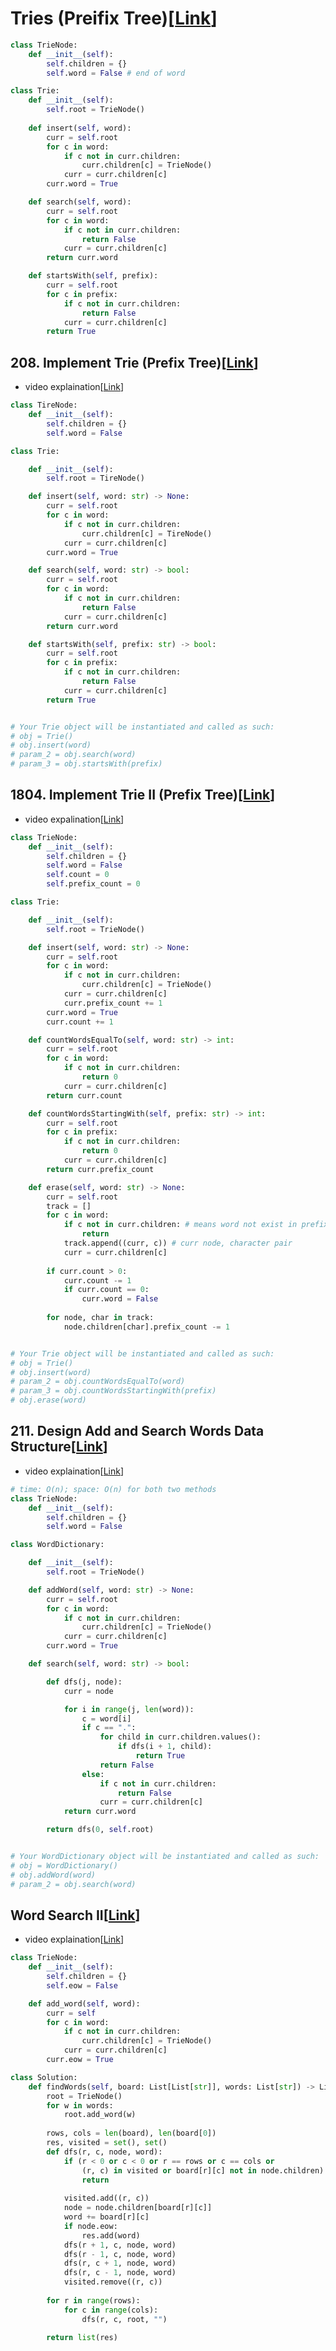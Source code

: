 # Tries (Preifix Tree)[[Link](https://neetcode.io/courses/advanced-algorithms/6)]

```python
class TrieNode:
    def __init__(self):
        self.children = {}
        self.word = False # end of word

class Trie:
    def __init__(self):
        self.root = TrieNode()
    
    def insert(self, word):
        curr = self.root
        for c in word:
            if c not in curr.children:
                curr.children[c] = TrieNode()
            curr = curr.children[c]
        curr.word = True

    def search(self, word):
        curr = self.root
        for c in word:
            if c not in curr.children:
                return False
            curr = curr.children[c]
        return curr.word

    def startsWith(self, prefix):
        curr = self.root
        for c in prefix:
            if c not in curr.children:
                return False
            curr = curr.children[c]
        return True

```

## 208. Implement Trie (Prefix Tree)[[Link](https://leetcode.com/problems/implement-trie-prefix-tree/description/?envType=study-plan-v2&envId=top-interview-150)]

- video explaination[[Link](https://neetcode.io/problems/implement-prefix-tree?list=blind75)]

```python
class TireNode:
    def __init__(self):
        self.children = {}
        self.word = False

class Trie:

    def __init__(self):
        self.root = TireNode()

    def insert(self, word: str) -> None:
        curr = self.root
        for c in word:
            if c not in curr.children:
                curr.children[c] = TireNode()
            curr = curr.children[c]
        curr.word = True

    def search(self, word: str) -> bool:
        curr = self.root
        for c in word:
            if c not in curr.children:
                return False
            curr = curr.children[c]
        return curr.word

    def startsWith(self, prefix: str) -> bool:
        curr = self.root
        for c in prefix:
            if c not in curr.children:
                return False
            curr = curr.children[c]
        return True


# Your Trie object will be instantiated and called as such:
# obj = Trie()
# obj.insert(word)
# param_2 = obj.search(word)
# param_3 = obj.startsWith(prefix)
```

## 1804. Implement Trie II (Prefix Tree)[[Link](https://leetcode.com/problems/implement-trie-ii-prefix-tree/description/)]

- video expalination[[Link]()]

```python
class TrieNode:
    def __init__(self):
        self.children = {}
        self.word = False
        self.count = 0
        self.prefix_count = 0

class Trie:

    def __init__(self):
        self.root = TrieNode()

    def insert(self, word: str) -> None:
        curr = self.root
        for c in word:
            if c not in curr.children:
                curr.children[c] = TrieNode()
            curr = curr.children[c]
            curr.prefix_count += 1
        curr.word = True
        curr.count += 1

    def countWordsEqualTo(self, word: str) -> int:
        curr = self.root
        for c in word:
            if c not in curr.children:
                return 0
            curr = curr.children[c]
        return curr.count

    def countWordsStartingWith(self, prefix: str) -> int:
        curr = self.root
        for c in prefix:
            if c not in curr.children:
                return 0
            curr = curr.children[c]
        return curr.prefix_count

    def erase(self, word: str) -> None:
        curr = self.root
        track = []
        for c in word:
            if c not in curr.children: # means word not exist in prefix tree
                return
            track.append((curr, c)) # curr node, character pair
            curr = curr.children[c]
        
        if curr.count > 0:
            curr.count -= 1
            if curr.count == 0:
                curr.word = False
            
        for node, char in track:
            node.children[char].prefix_count -= 1


# Your Trie object will be instantiated and called as such:
# obj = Trie()
# obj.insert(word)
# param_2 = obj.countWordsEqualTo(word)
# param_3 = obj.countWordsStartingWith(prefix)
# obj.erase(word)
```

## 211. Design Add and Search Words Data Structure[[Link](https://leetcode.com/problems/design-add-and-search-words-data-structure/description/?envType=study-plan-v2&envId=top-interview-150)]

- video explaination[[Link](https://neetcode.io/problems/design-word-search-data-structure?list=blind75)]

```python
# time: O(n); space: O(n) for both two methods
class TrieNode:
    def __init__(self):
        self.children = {}
        self.word = False

class WordDictionary:

    def __init__(self):
        self.root = TrieNode()

    def addWord(self, word: str) -> None:
        curr = self.root
        for c in word:
            if c not in curr.children:
                curr.children[c] = TrieNode()
            curr = curr.children[c]
        curr.word = True

    def search(self, word: str) -> bool:

        def dfs(j, node):
            curr = node

            for i in range(j, len(word)):
                c = word[i]
                if c == ".":
                    for child in curr.children.values():
                        if dfs(i + 1, child):
                            return True
                    return False
                else:
                    if c not in curr.children:
                        return False
                    curr = curr.children[c]
            return curr.word

        return dfs(0, self.root)


# Your WordDictionary object will be instantiated and called as such:
# obj = WordDictionary()
# obj.addWord(word)
# param_2 = obj.search(word)
```

## Word Search II[[Link](https://leetcode.com/problems/word-search-ii/description/?envType=study-plan-v2&envId=top-interview-150)]

- video explaination[[Link](https://neetcode.io/problems/search-for-word-ii?list=blind75)]

```python
class TrieNode:
    def __init__(self):
        self.children = {}
        self.eow = False

    def add_word(self, word):
        curr = self
        for c in word:
            if c not in curr.children:
                curr.children[c] = TrieNode()
            curr = curr.children[c]
        curr.eow = True  

class Solution:
    def findWords(self, board: List[List[str]], words: List[str]) -> List[str]:
        root = TrieNode()
        for w in words:
            root.add_word(w) 
        
        rows, cols = len(board), len(board[0])
        res, visited = set(), set()
        def dfs(r, c, node, word):
            if (r < 0 or c < 0 or r == rows or c == cols or 
                (r, c) in visited or board[r][c] not in node.children):
                return 
            
            visited.add((r, c))
            node = node.children[board[r][c]]
            word += board[r][c]
            if node.eow:
                res.add(word)
            dfs(r + 1, c, node, word)
            dfs(r - 1, c, node, word)
            dfs(r, c + 1, node, word)
            dfs(r, c - 1, node, word)
            visited.remove((r, c))
        
        for r in range(rows):
            for c in range(cols):
                dfs(r, c, root, "")

        return list(res)
```